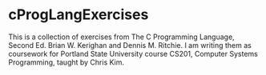 # cProgLangExercises

This is a collection of exercises from The C Programming Language, Second Ed. Brian W. Kerighan and Dennis M. Ritchie.
I am writing them as coursework for Portland State University course CS201, Computer Systems Programming, taught by Chris Kim.
